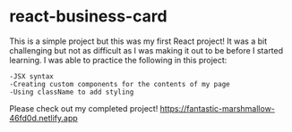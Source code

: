 # react-business-card

This is a simple project but this was my first React project!
It was a bit challenging but not as difficult as I was making it out to be
before I started learning. I was able to practice the following in this 
project: 

    -JSX syntax
    -Creating custom components for the contents of my page
    -Using className to add styling

Please check out my completed project! https://fantastic-marshmallow-46fd0d.netlify.app
